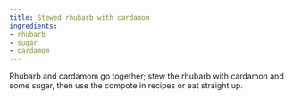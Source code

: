 ```yaml
---
title: Stewed rhubarb with cardamom
ingredients:
- rhubarb
- sugar
- cardamom
---
```


Rhubarb and cardamom go together; stew the rhubarb with
cardamon and some sugar, then
use the compote in recipes or eat straight up.
